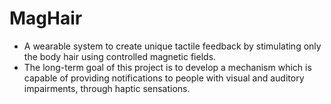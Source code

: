 # MagHair
- A wearable system to create unique tactile feedback by stimulating only the body hair using controlled magnetic fields.
- The long-term goal of this project is to develop a mechanism which is capable of providing notifications to people with visual and auditory impairments, through haptic sensations.
